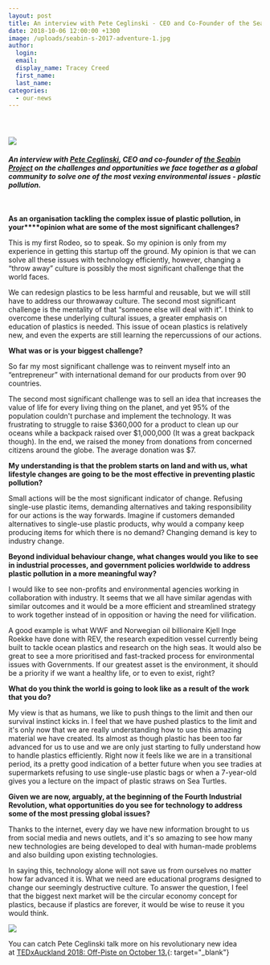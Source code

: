```yaml
---
layout: post
title: An interview with Pete Ceglinski - CEO and Co-Founder of the Seabin Project
date: 2018-10-06 12:00:00 +1300
image: /uploads/seabin-s-2017-adventure-1.jpg
author:
  login:
  email:
  display_name: Tracey Creed
  first_name:
  last_name:
categories:
  - our-news
---
```


####  

![](/uploads/seabin-s-2017-adventure.jpg)

#### *An interview with [Pete Ceglinski](https://tedxauckland.com/people/pete-ceglinski/), CEO and co-founder of [the Seabin Project](http://seabinproject.com/) on the challenges and opportunities we face together as a global community to solve one of the most vexing environmental issues - plastic pollution.*

 

**As an organisation tackling the complex issue of plastic pollution, in your****opinion what are some of the most significant challenges?**

This is my first Rodeo, so to speak. So my opinion is only from my experience in getting this startup off the ground. My opinion is that we can solve all these issues with technology efficiently, however, changing a “throw away” culture is possibly the most significant challenge that the world faces.

We can redesign plastics to be less harmful and reusable, but we will still have to address our throwaway culture. The second most significant challenge is the mentality of that “someone else will deal with it”. I think to overcome these underlying cultural issues, a greater emphasis on education of plastics is needed. This issue of ocean plastics is relatively new, and even the experts are still learning the repercussions of our actions.

**What was or is your biggest challenge?**

So far my most significant challenge was to reinvent myself into an “entrepreneur” with international demand for our products from over 90 countries.

The second most significant challenge was to sell an idea that increases the value of life for every living thing on the planet, and yet 95% of the population couldn't purchase and implement the technology. It was frustrating to struggle to raise $360,000 for a product to clean up our oceans while a backpack raised over $1,000,000 (It was a great backpack though). In the end, we raised the money from donations from concerned citizens around the globe. The average donation was $7.

**My understanding is that the problem starts on land and with us, what lifestyle changes are going to be the most effective in preventing plastic pollution?**

Small actions will be the most significant indicator of change. Refusing single-use plastic items, demanding alternatives and taking responsibility for our actions is the way forwards. Imagine if customers demanded alternatives to single-use plastic products, why would a company keep producing items for which there is no demand? Changing demand is key to industry change.

**Beyond individual behaviour change, what changes would you like to see in industrial processes, and government policies worldwide to address plastic pollution in a more meaningful way?**

I would like to see non-profits and environmental agencies working in collaboration with industry. It seems that we all have similar agendas with similar outcomes and it would be a more efficient and streamlined strategy to work together instead of in opposition or having the need for vilification.

A good example is what WWF and Norwegian oil billionaire Kjell Inge Roekke have done with REV, the research expedition vessel currently being built to tackle ocean plastics and research on the high seas. It would also be great to see a more prioritised and fast-tracked process for environmental issues with Governments. If our greatest asset is the environment, it should be a priority if we want a healthy life, or to even to exist, right?

**What do you think the world is going to look like as a result of the work that you do?**

My view is that as humans, we like to push things to the limit and then our survival instinct kicks in. I feel that we have pushed plastics to the limit and it's only now that we are really understanding how to use this amazing material we have created. Its almost as though plastic has been too far advanced for us to use and we are only just starting to fully understand how to handle plastics efficiently. Right now it feels like we are in a transitional period, its a pretty good indication of a better future when you see tradies at supermarkets refusing to use single-use plastic bags or when a 7-year-old gives you a lecture on the impact of plastic straws on Sea Turtles.

**Given we are now, arguably, at the beginning of the Fourth Industrial Revolution, what opportunities do you see for technology to address some of the most pressing global issues?**

Thanks to the internet, every day we have new information brought to us from social media and news outlets, and it's so amazing to see how many new technologies are being developed to deal with human-made problems and also building upon existing technologies.

In saying this, technology alone will not save us from ourselves no matter how far advanced it is. What we need are educational programs designed to change our seemingly destructive culture. To answer the question, I feel that the biggest next market will be the circular economy concept for plastics, because if plastics are forever, it would be wise to reuse it you would think.

![](/uploads/blog-pete.jpg)

You can catch Pete Ceglinski talk more on his revolutionary new idea at [TEDxAuckland 2018: Off-Piste on October 13.](https://tedxauckland.com/events/2018/){: target="_blank"}
